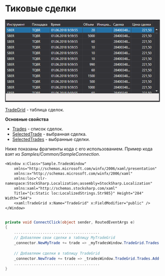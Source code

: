 # Тиковые сделки

![GUI TradeGrid](../images/GUI_TradeGrid.png)

[TradeGrid](xref:StockSharp.Xaml.TradeGrid) \- таблица сделок. 

**Основные свойства**

- [Trades](xref:StockSharp.Xaml.TradeGrid.Trades) \- список сделок.
- [SelectedTrade](xref:StockSharp.Xaml.TradeGrid.SelectedTrade) \- выбранная сделка.
- [SelectedTrades](xref:StockSharp.Xaml.TradeGrid.SelectedTrades) \- выбранные сделки.

Ниже показаны фрагменты кода с его использованием. Пример кода взят из *Samples\/Common\/SampleConnection*. 

```xaml
<Window x:Class="Sample.TradesWindow"
    xmlns="http://schemas.microsoft.com/winfx/2006/xaml/presentation"
    xmlns:x="http://schemas.microsoft.com/winfx/2006/xaml"
    xmlns:loc="clr-namespace:StockSharp.Localization;assembly=StockSharp.Localization"
    xmlns:xaml="http://schemas.stocksharp.com/xaml"
    Title="{x:Static loc:LocalizedStrings.Str985}" Height="284" Width="544">
	<xaml:TradeGrid x:Name="TradeGrid" x:FieldModifier="public" />
</Window>
	  				
```
```cs
private void ConnectClick(object sender, RoutedEventArgs e)
{
	.......................................
	// Добавляем свои сделки в таблицу MyTradeGrid
	_connector.NewMyTrade += trade => _myTradesWindow.TradeGrid.Trades.Add(trade);
	
	// Добавляем сделки в таблицу TradeGrid
	_connector.NewTrade += trade => _tradesWindow.TradeGrid.Trades.Add(trade);
	.......................................
}            		
	  				
```
